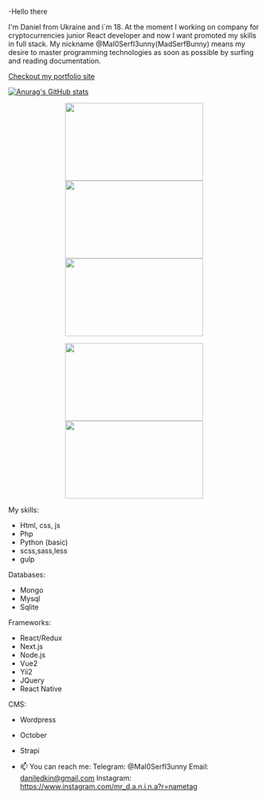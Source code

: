 -Hello there 
 
I'm Daniel from Ukraine and i`m 18. At the moment I working on company for cryptocurrencies junior React developer and now I want promoted my skills in full stack.
My nickname @MaI0SerfI3unny(MadSerfBunny) means my desire to master programming technologies as soon as possible by surfing and reading documentation.

<a href="http://madserfbunny.site">Checkout my portfolio site</a>

[![Anurag's GitHub stats](https://github-readme-stats.vercel.app/api?username=MaI0SerfI3unny)](https://github.com/anuraghazra/github-readme-stats)

<p align="center">
<a href="https://kyrrex.com/blog/"><img width="277" height="156" src="https://i.imgflip.com/5g9gae.gif"></a>
<a href="https://krrx-bot.com/"><img width="277" height="156" src="https://i.imgflip.com/5l3jai.gif"></a>
<img width="277" height="156" src="https://i.imgflip.com/63ahye.gif">
</p>

<p align="center">
<a href="https://frontua.org/#en"><img width="277" height="156" src="https://i.imgflip.com/6bb9uv.gif"></a>
<a href="http://82.118.23.78"><img width="277" height="156" src="https://i.imgflip.com/6c7qvj.gif"></a>
</p>

My skills:
- Html, css, js
- Php
- Python (basic)
- scss,sass,less
- gulp

Databases:
- Mongo
- Mysql
- Sqlite

Frameworks:
- React/Redux
- Next.js
- Node.js
- Vue2
- Yii2
- JQuery
- React Native

CMS:
- Wordpress
- October
- Strapi

- 📫 You can reach me:
    Telegram: @MaI0SerfI3unny
    Email: daniledkin@gmail.com
    Instagram: https://www.instagram.com/mr_d.a.n.i.n.a?r=nametag
